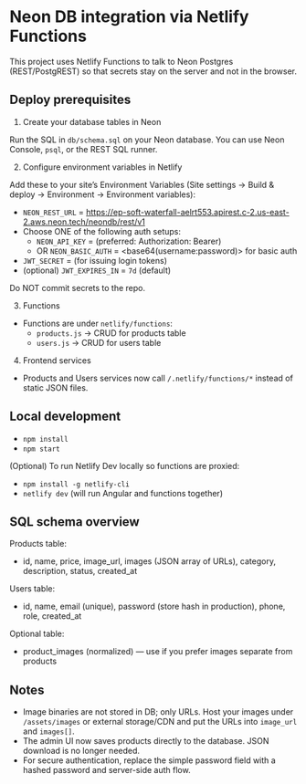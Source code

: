 # Neon DB integration via Netlify Functions

This project uses Netlify Functions to talk to Neon Postgres (REST/PostgREST) so that secrets stay on the server and not in the browser.

## Deploy prerequisites

1) Create your database tables in Neon

Run the SQL in `db/schema.sql` on your Neon database. You can use Neon Console, `psql`, or the REST SQL runner.

2) Configure environment variables in Netlify

Add these to your site’s Environment Variables (Site settings → Build & deploy → Environment → Environment variables):

- `NEON_REST_URL` = https://ep-soft-waterfall-aelrt553.apirest.c-2.us-east-2.aws.neon.tech/neondb/rest/v1
- Choose ONE of the following auth setups:
  - `NEON_API_KEY` = <your Neon REST API key> (preferred: Authorization: Bearer)
  - OR `NEON_BASIC_AUTH` = <base64(username:password)> for basic auth
- `JWT_SECRET` = <a strong random string> (for issuing login tokens)
- (optional) `JWT_EXPIRES_IN` = `7d` (default)

Do NOT commit secrets to the repo.

3) Functions

- Functions are under `netlify/functions`:
  - `products.js` → CRUD for products table
  - `users.js` → CRUD for users table

4) Frontend services

- Products and Users services now call `/.netlify/functions/*` instead of static JSON files.

## Local development

- `npm install`
- `npm start`

(Optional) To run Netlify Dev locally so functions are proxied:
- `npm install -g netlify-cli`
- `netlify dev` (will run Angular and functions together)

## SQL schema overview

Products table:
- id, name, price, image_url, images (JSON array of URLs), category, description, status, created_at

Users table:
- id, name, email (unique), password (store hash in production), phone, role, created_at

Optional table:
- product_images (normalized) — use if you prefer images separate from products

## Notes

- Image binaries are not stored in DB; only URLs. Host your images under `/assets/images` or external storage/CDN and put the URLs into `image_url` and `images[]`.
- The admin UI now saves products directly to the database. JSON download is no longer needed.
- For secure authentication, replace the simple password field with a hashed password and server-side auth flow.
